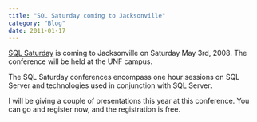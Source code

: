 ```yaml
---
title: "SQL Saturday coming to Jacksonville"
category: "Blog"
date: 2011-01-17
---
```



[SQL Saturday](http://www.sqlsaturday.com/default.aspx) is coming to Jacksonville on Saturday May 3rd, 2008\. The conference will be held at the UNF campus.

The SQL Saturday conferences encompass one hour sessions on SQL Server and technologies used in conjunction with SQL Server. 

I will be giving a couple of presentations this year at this conference. You can go and register now, and the registration is free.